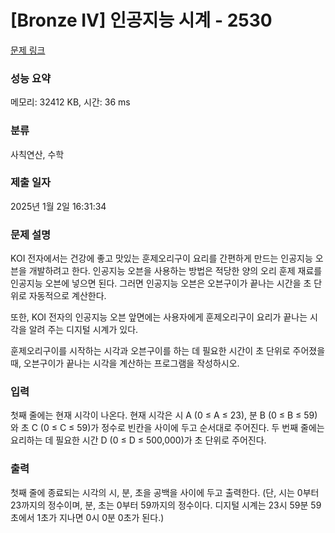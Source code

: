 # [Bronze IV] 인공지능 시계 - 2530 

[문제 링크](https://www.acmicpc.net/problem/2530) 

### 성능 요약

메모리: 32412 KB, 시간: 36 ms

### 분류

사칙연산, 수학

### 제출 일자

2025년 1월 2일 16:31:34

### 문제 설명

<p>KOI 전자에서는 건강에 좋고 맛있는 훈제오리구이 요리를 간편하게 만드는 인공지능 오븐을 개발하려고 한다. 인공지능 오븐을 사용하는 방법은 적당한 양의 오리 훈제 재료를 인공지능 오븐에 넣으면 된다. 그러면 인공지능 오븐은 오븐구이가 끝나는 시간을 초 단위로 자동적으로 계산한다. </p>

<p>또한, KOI 전자의 인공지능 오븐 앞면에는 사용자에게 훈제오리구이 요리가 끝나는 시각을 알려 주는 디지털 시계가 있다.  </p>

<p>훈제오리구이를 시작하는 시각과 오븐구이를 하는 데 필요한 시간이 초 단위로 주어졌을 때, 오븐구이가 끝나는 시각을 계산하는 프로그램을 작성하시오.</p>

### 입력 

 <p>첫째 줄에는 현재 시각이 나온다. 현재 시각은 시 A (0 ≤ A ≤ 23), 분 B (0 ≤ B ≤ 59)와 초 C (0 ≤ C ≤ 59)가 정수로 빈칸을 사이에 두고 순서대로 주어진다. 두 번째 줄에는 요리하는 데 필요한 시간 D (0 ≤ D ≤ 500,000)가 초 단위로 주어진다.</p>

### 출력 

 <p>첫째 줄에 종료되는 시각의 시, 분, 초을 공백을 사이에 두고 출력한다. (단, 시는 0부터 23까지의 정수이며, 분, 초는 0부터 59까지의 정수이다. 디지털 시계는 23시 59분 59초에서 1초가 지나면 0시 0분 0초가 된다.)</p>

